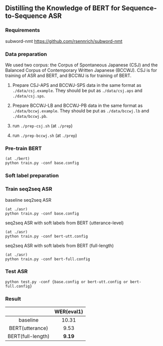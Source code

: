 ## Distilling the Knowledge of BERT for Sequence-to-Sequence ASR

### Requirements
subword-nmt https://github.com/rsennrich/subword-nmt

### Data preparation

We used two corpus:
the Corpus of Spontaneous Japanese (CSJ) and the Balanced Corpus of Contemporary Written Japanese (BCCWJ).
CSJ is for training of ASR and BERT, and BCCWJ is for training of BERT.

1. Prepare CSJ-APS and BCCWJ-SPS data in the same format as `./data/csj.example`.
They should be put as `./data/csj.aps` and `./data/csj.sps`.

2. Prepare BCCWJ-LB and BCCWJ-PB data in the same format as `./data/bccwj.example`.
They should be put as `./data/bccwj.lb` and `./data/bccwj.pb`.

3. run `./prep-csj.sh` (at `./prep`)
4. run `./prep-bccwj.sh` (at `./prep`)

### Pre-train BERT
```
(at ./bert)
python train.py -conf base.config
```

### Soft label preparation


### Train seq2seq ASR

baseline seq2seq ASR
```
(at ./asr)
python train.py -conf base.config
```
seq2seq ASR with soft labels from BERT (utterance-level)
```
(at ./asr)
python train.py -conf bert-utt.config
```
seq2seq ASR with soft labels from BERT (full-length)
```
(at ./asr)
python train.py -conf bert-full.config
```

### Test ASR

```
python test.py -conf {base.config or bert-utt.config or bert-full.config}
```

### Result

|  | WER(eval1) |
|:---:|:---:|
| baseline | 10.31 |
| BERT(utterance) | 9.53 |
| BERT(full-length) | **9.19** |
